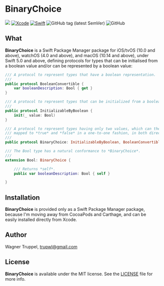 # BinaryChoice
![](https://img.shields.io/badge/platforms-iOS%2010%20%7C%20tvOS%2010%20%7C%20watchOS%204%20%7C%20macOS%2010.14-red)
[![Xcode](https://img.shields.io/badge/Xcode-11-blueviolet.svg)](https://developer.apple.com/xcode)
[![Swift](https://img.shields.io/badge/Swift-5.0-orange.svg)](https://swift.org)
![GitHub tag (latest SemVer)](https://img.shields.io/github/v/tag/wltrup/BinaryChoice)
![GitHub](https://img.shields.io/github/license/wltrup/BinaryChoice)

## What

**BinaryChoice** is a Swift Package Manager package for iOS/tvOS (10.0 and above), watchOS (4.0 and above), and macOS (10.14 and above), under Swift 5.0 and above,  defining protocols for types that can be initialised from a boolean value and/or can be represented by a boolean value:
```swift
/// A protocol to represent types that have a boolean representation.
///
public protocol BooleanConvertible {
    var booleanDescription: Bool { get }
}

/// A protocol to represent types that can be initialized from a boolean value.
///
public protocol InitializableByBoolean {
    init(_ value: Bool)
}

/// A protocol to represent types having only two values, which can then be
/// mapped to *true* and *false* in a one-to-one fashion, in both directions.
///
public protocol BinaryChoice: InitializableByBoolean, BooleanConvertible {}

/// The Bool type has a natural conformance to *BinaryChoice*.
///
extension Bool: BinaryChoice {

    /// Returns *self*.
    public var booleanDescription: Bool { self }

}
```

## Installation

**BinaryChoice** is provided only as a Swift Package Manager package, because I'm moving away from CocoaPods and Carthage, and can be easily installed directly from Xcode.

## Author

Wagner Truppel, trupwl@gmail.com

## License

**BinaryChoice** is available under the MIT license. See the [LICENSE](./LICENSE) file for more info.
